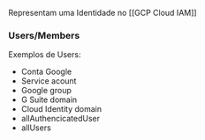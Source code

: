 Representam uma Identidade no [[GCP Cloud IAM]]
### Users/Members

Exemplos de Users:
* Conta Google 
* Service acount 
* Google group
* G Suite domain
* Cloud Identity domain
* allAuthencicatedUser
* allUsers
